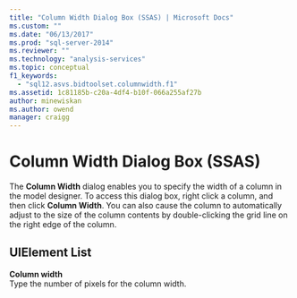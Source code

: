 ```yaml
---
title: "Column Width Dialog Box (SSAS) | Microsoft Docs"
ms.custom: ""
ms.date: "06/13/2017"
ms.prod: "sql-server-2014"
ms.reviewer: ""
ms.technology: "analysis-services"
ms.topic: conceptual
f1_keywords: 
  - "sql12.asvs.bidtoolset.columnwidth.f1"
ms.assetid: 1c81185b-c20a-4df4-b10f-066a255af27b
author: minewiskan
ms.author: owend
manager: craigg
---
```

# Column Width Dialog Box (SSAS)
  The **Column Width** dialog enables you to specify the width of a column in the model designer. To access this dialog box, right click a column, and then click **Column Width**. You can also cause the column to automatically adjust to the size of the column contents by double-clicking the grid line on the right edge of the column.  
  
## UIElement List  
 **Column width**  
 Type the number of pixels for the column width.  
  
  
